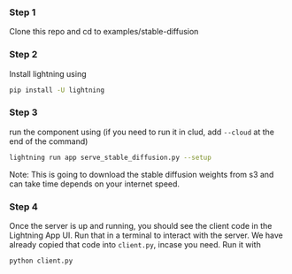### Step 1

Clone this repo and cd to examples/stable-diffusion

### Step 2

Install lightning using

```bash
pip install -U lightning
```

### Step 3

run the component using (if you need to run it in clud, add `--cloud` at the end of the command)

```bash
lightning run app serve_stable_diffusion.py --setup
```

Note: This is going to download the stable diffusion weights from s3 and can take time depends on your internet speed.

### Step 4

Once the server is up and running, you should see the client code in the Lightning App UI.
Run that in a terminal to interact with the server. We have already copied that code 
into `client.py`, incase you need. Run it with

```bash
python client.py
```
